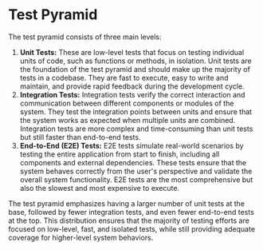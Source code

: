 # Test Pyramid

The test pyramid consists of three main levels:

1. **Unit Tests:** These are low-level tests that focus on testing individual units of code, such as functions or methods, in isolation. Unit tests are the foundation of the test pyramid and should make up the majority of tests in a codebase. They are fast to execute, easy to write and maintain, and provide rapid feedback during the development cycle.
2. **Integration Tests:** Integration tests verify the correct interaction and communication between different components or modules of the system. They test the integration points between units and ensure that the system works as expected when multiple units are combined. Integration tests are more complex and time-consuming than unit tests but still faster than end-to-end tests.
3. **End-to-End (E2E) Tests:** E2E tests simulate real-world scenarios by testing the entire application from start to finish, including all components and external dependencies. These tests ensure that the system behaves correctly from the user's perspective and validate the overall system functionality. E2E tests are the most comprehensive but also the slowest and most expensive to execute.

The test pyramid emphasizes having a larger number of unit tests at the base, followed by fewer integration tests, and even fewer end-to-end tests at the top. This distribution ensures that the majority of testing efforts are focused on low-level, fast, and isolated tests, while still providing adequate coverage for higher-level system behaviors.
